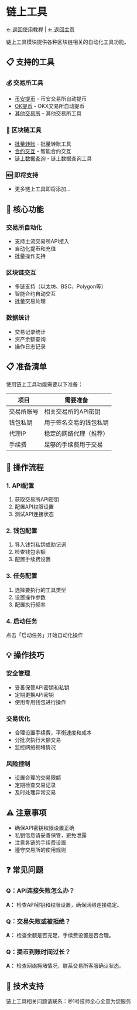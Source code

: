 # 链上工具

[← 返回使用教程](../README.md) | [← 返回主页](../../README.md)

链上工具模块提供各种区块链相关的自动化工具功能。

## 📋 支持的工具

### 💰 交易所工具
- [币安提币](binance-withdraw.md) - 币安交易所自动提币
- [OK提币](okx-withdraw.md) - OKX交易所自动提币
- [其他交易所](other-exchanges.md) - 其他交易所工具

### 🔧 区块链工具
- [批量转账](batch-transfer.md) - 批量转账工具
- [合约交互](contract-interaction.md) - 智能合约交互
- [链上数据查询](onchain-query.md) - 链上数据查询工具

### 🆕 即将支持
- 更多链上工具即将添加...

## 🎯 核心功能

### 交易所自动化
- 支持主流交易所API接入
- 自动化提币和充值
- 批量操作支持

### 区块链交互
- 多链支持（以太坊、BSC、Polygon等）
- 智能合约自动交互
- 批量交易处理

### 数据统计
- 交易记录统计
- 资产余额查询
- 操作日志记录

## 📋 准备清单

使用链上工具功能需要以下准备：

| 项目 | 需要准备 |
|-----|----------|
| 交易所账号 | 相关交易所的API密钥 |
| 钱包私钥 | 用于签名交易的钱包私钥 |
| 代理IP | 稳定的网络代理（推荐） |
| 手续费 | 足够的手续费用于交易 |

## 🚀 操作流程

### 1. API配置
1. 获取交易所API密钥
2. 配置API权限设置
3. 测试API连接状态

### 2. 钱包配置
1. 导入钱包私钥或助记词
2. 检查钱包余额
3. 配置手续费设置

### 3. 任务配置
1. 选择要执行的工具类型
2. 设置操作参数
3. 配置执行频率

### 4. 启动任务
点击「启动任务」开始自动化操作

## 💡 操作技巧

### 安全管理
- 妥善保管API密钥和私钥
- 定期更换API密钥
- 使用专用钱包进行操作

### 交易优化
- 合理设置手续费，平衡速度和成本
- 分批次执行大额交易
- 监控网络拥堵情况

### 风险控制
- 设置合理的交易限额
- 定期检查交易记录
- 及时处理异常交易

## ⚠️ 注意事项

- 确保API密钥权限设置正确
- 私钥信息请妥善保管，避免泄露
- 注意各链的手续费设置
- 遵守交易所的使用规则

## ❓ 常见问题

### Q：API连接失败怎么办？
**A：** 检查API密钥和权限设置，确保网络连接稳定。

### Q：交易失败或被拒绝？
**A：** 检查余额是否充足，手续费设置是否合理。

### Q：提币到账时间过长？
**A：** 检查网络拥堵情况，联系交易所客服确认状态。

## 🔧 技术支持

链上工具相关问题请联系：@1号技师全心全意为您服务
